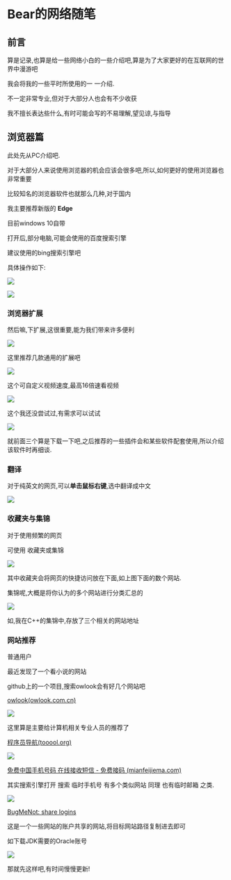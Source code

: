 # Bear的网络随笔

## 前言

算是记录,也算是给一些网络小白的一些介绍吧,算是为了大家更好的在互联网的世界中漫游吧

我会将我的一些平时所使用的一 一介绍.

不一定非常专业,但对于大部分人也会有不少收获

我不擅长表达些什么,有时可能会写的不易理解,望见谅,与指导

## 浏览器篇

此处先从PC介绍吧.

对于大部分人来说使用浏览器的机会应该会很多吧,所以,如何更好的使用浏览器也非常重要

比较知名的浏览器软件也就那么几种,对于国内

我主要推荐新版的     **Edge**

目前windows 10自带

打开后,部分电脑,可能会使用的百度搜索引擎

建议使用的bing搜索引擎吧

具体操作如下:

![](img/随笔-浏览器1.png)

![](img/随笔-浏览器2.png)

### 浏览器扩展 

然后嘛,下扩展,这很重要,能为我们带来许多便利

![](img/随笔-浏览器3.png)

这里推荐几款通用的扩展吧

![](img/随笔-浏览器-扩展1.png)

这个可自定义视频速度,最高16倍速看视频

![](img/随笔-浏览器-扩展2.png)

这个我还没尝试过,有需求可以试试

![](img/随笔-浏览器-扩展3.png)

就前面三个算是下载一下吧,之后推荐的一些插件会和某些软件配套使用,所以介绍该软件时再细谈.

### 翻译

对于纯英文的网页,可以**单击鼠标右键**,选中翻译成中文

![](img/随笔-浏览器-翻译.png)

### 收藏夹与集锦

对于使用频繁的网页

可使用 收藏夹或集锦

![](img\随笔-浏览器-收藏夹.png)

其中收藏夹会将网页的快捷访问放在下面,如上图下面的数个网站.

集锦呢,大概是将你认为的多个网站进行分类汇总的

![](img/随笔-浏览器-集锦.png)

如,我在C++的集锦中,存放了三个相关的网站地址

### 网站推荐

普通用户

最近发现了一个看小说的网站

github上的一个项目,搜索owlook会有好几个网站吧

[owlook(owlook.com.cn)](https://www.owlook.com.cn/)

![](img/随笔-浏览器-网站4.png)

这里算是主要给计算机相关专业人员的推荐了

[程序员导航(tooool.org)](http://tooool.org/)

![](img\随笔-浏览器-网站.png)

[免费中国手机号码 在线接收短信 - 免费接码 (mianfeijiema.com)](https://mianfeijiema.com/sms/8616517525571)

其实搜索引擎打开     搜索 临时手机号   有多个类似网站   同理   也有临时邮箱 之类.

![](img/随笔-浏览器-网站2.png)

[BugMeNot: share logins](http://bugmenot.com/)

这是一个一些网站的账户共享的网站,将目标网站路径复制进去即可

如下载JDK需要的Oracle账号

![](img/随笔-浏览器-网站3.png)

那就先这样吧,有时间慢慢更新!

